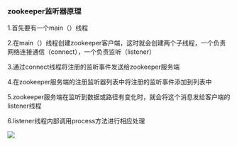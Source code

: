 ### zookeeper监听器原理

1.首先要有一个main（）线程

2.在main（）线程创建zookeeper客户端，这时就会创建两个子线程，一个负责网络连接通信（connect），一个负责监听（listener）

3.通过connect线程将注册的监听事件发送给zookeeper服务端

4.在zookeeper服务端的注册监听器列表中将注册的监听事件添加到列表中

5.zookeeper服务端在监听到数据或路径有变化时，就会将这个消息发给客户端的listener线程

6.listener线程内部调用process方法进行相应处理

![](/Users/huchuanwen/Desktop/学习资料/snapshotPics/WX20200427-165802@2x.png)

